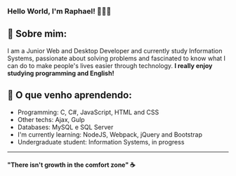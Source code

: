 ### Hello World, I'm Raphael! 👨🏻‍💻

## 📜 Sobre mim:

I am a Junior Web and Desktop Developer and currently study Information Systems, passionate about solving problems and fascinated to know what I can do to make people's lives easier through technology. **I really enjoy studying programming and English!**

## 🚀 O que venho aprendendo:
- Programming: C, C#, JavaScript, HTML and CSS <br>
- Other techs: Ajax, Gulp <br>
- Databases: MySQL e SQL Server <br>
- I'm currently learning: NodeJS, Webpack, jQuery and Bootstrap <br>
- Undergraduate student: Information Systems, in progress <br>
---

#### "There isn't growth in the comfort zone" ☕
